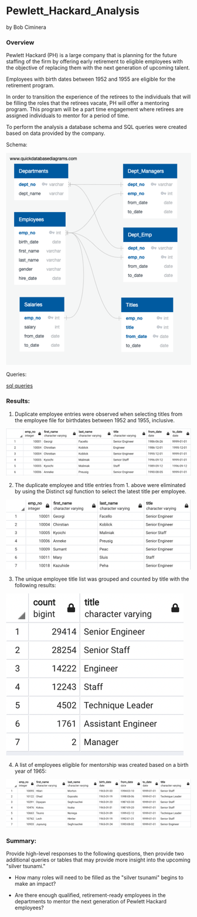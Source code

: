 
# Pewlett_Hackard_Analysis
by Bob Ciminera




### Overview

Pewlett Hackard (PH) is a large company that is planning for the future staffing of the firm by offering early retirement to eligible employees with the objective of replacing them with the next generation of upcoming talent.  

Employees with birth dates between 1952 and 1955 are eligible for the retirement program.  

In order to transition the experience of the retirees to the individuals that will be filling the roles that the retirees vacate, PH will offer a mentoring program.  This program will be a part time engagement where retirees are assigned individuals to mentor for a period of time.

To perform the analysis a database schema and SQL queries were created based on data provided by the company.

Schema:

![GitHubLogo](https://github.com/rciminera/Pewlett_Hackard_Analysis/blob/main/EmployeeDB.png)

Queries:

[sql queries](https://github.com/rciminera/Pewlett_Hackard_Analysis/blob/main/Queries/queries.sql)




### Results: 
1. Duplicate employee entries were observed when selecting titles from the employee file for birthdates between 1952 and 1955, inclusive.

  ![GitHubLogo](https://github.com/rciminera/Pewlett_Hackard_Analysis/blob/main/retirement_titles.png)
  
2. The duplicate employee and title entries from 1. above were eliminated by using the Distinct sql function to select the latest title per employee.

  ![GitHubLogo](https://github.com/rciminera/Pewlett_Hackard_Analysis/blob/main/unique_titles.png)

3. The unique employee title list was grouped and counted by title with the following results:

  ![GitHubLogo](https://github.com/rciminera/Pewlett_Hackard_Analysis/blob/main/retiring_titles.png)

4. A list of employees eligible for mentorship was created based on a birth year of 1965:

  ![GitHubLogo](https://github.com/rciminera/Pewlett_Hackard_Analysis/blob/main/mentorship_eligibility.png)


### Summary: 

Provide high-level responses to the following questions, then provide two additional queries or tables that may provide more insight into the upcoming "silver tsunami."

- How many roles will need to be filled as the "silver tsunami" begins to make an impact?

- Are there enough qualified, retirement-ready employees in the departments to mentor the next generation of Pewlett Hackard employees?
